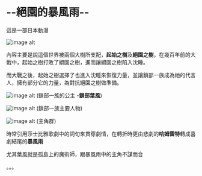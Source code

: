 
--絕園的暴風雨--
============

這是一部日本動漫

![image alt](https://imgur.com/7VM3dhm.jpg=500x200)

內容主要是說這個世界被兩個大樹所支配，**起始之樹**及**絕園之樹**，在幾百年前的大戰中，起始之樹打敗了絕園之樹，進而讓絕園之樹陷入沈睡。  

而大戰之後，起始之樹選擇了也進入沈睡來恢復力量，並讓鎖部一族成為祂的代言人，擁有部分它的力量，為對抗絕園之樹做準備。

![image alt](https://imgur.com/Ccf31LD.jpg=300x200)
(鎖部一族的公主 -**鎖部葉風**)


![image alt](https://imgur.com/6oFKQ3P.jpg=200x200)
(鎖部一族主要人物)


![image alt](https://imgur.com/JL9Jz6m.jpg=200*200)
(主角群)


時常引用莎士比雅歌劇中的詞句來貫穿劇情，在轉折時更由悲劇的**哈姆雷特**轉成喜劇結尾的**暴風雨**

尤其葉風就是孤島上的魔術師，跟暴風雨中的主角不謀而合

。。。
